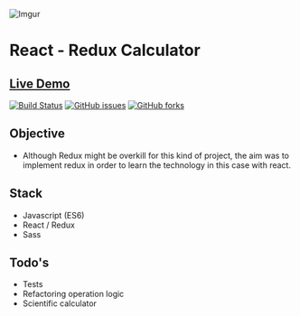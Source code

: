 ![Imgur](https://i.imgur.com/86bJnBU.png)

# React - Redux Calculator 


## [Live Demo](https://edxmo.github.io/react-calculator/index.html)


[![Build Status](https://travis-ci.com/edXmO/react-calculator.svg?branch=main)](https://travis-ci.com/edXmO/react-calculator)
[![GitHub issues](https://img.shields.io/github/issues/edXmO/react-calculator)](https://github.com/edXmO/react-calculator/issues)
[![GitHub forks](https://img.shields.io/github/forks/edXmO/react-calculator)](https://github.com/edXmO/react-calculator/network)


## Objective
 - Although Redux might be overkill for this kind of project, the aim was to implement redux in order to learn the technology in this case with react. 

## Stack 

- Javascript (ES6)
- React / Redux
- Sass

## Todo's

- Tests
- Refactoring operation logic
- Scientific calculator
